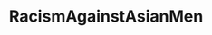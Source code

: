 ---
title: RacismAgainstAsianMen
crosslinks:
- AsianMansBurden
- hapas
- aznidentity
- asiantwoX
- EasternSunRising
- autotldr
- Fragility
- AsianMasculinity
---